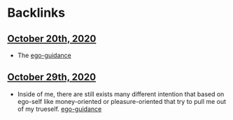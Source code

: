 
# Backlinks
## [October 20th, 2020](<October 20th, 2020.md>)
- The [ego-guidance](<ego-guidance.md>)

## [October 29th, 2020](<October 29th, 2020.md>)
- Inside of me, there are still exists many different intention that based on ego-self like money-oriented or pleasure-oriented that try to pull me out of my trueself. [ego-guidance](<ego-guidance.md>)

